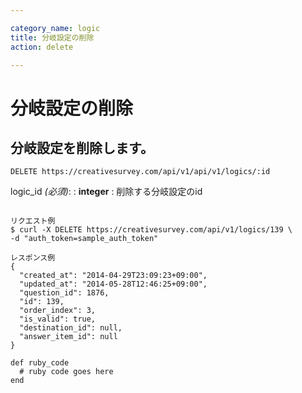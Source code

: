 ```yaml
---

category_name: logic
title: 分岐設定の削除
action: delete

---
```


# 分岐設定の削除

## 分岐設定を削除します。

`DELETE https://creativesurvey.com/api/v1/api/v1/logics/:id`

logic_id _(必須)_:
: __integer__
: 削除する分岐設定のid

~~~

リクエスト例
$ curl -X DELETE https://creativesurvey.com/api/v1/logics/139 \
-d "auth_token=sample_auth_token"

レスポンス例
{
  "created_at": "2014-04-29T23:09:23+09:00",
  "updated_at": "2014-05-28T12:46:25+09:00",
  "question_id": 1876,
  "id": 139,
  "order_index": 3,
  "is_valid": true,
  "destination_id": null,
  "answer_item_id": null
}

~~~

~~~
def ruby_code
  # ruby code goes here
end
~~~

